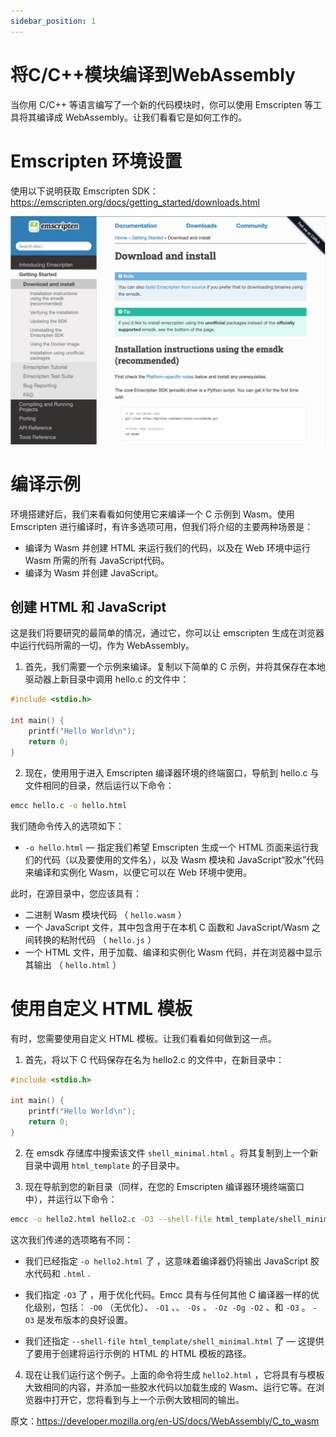 ```yaml
---
sidebar_position: 1
---
```


# 将C/C++模块编译到WebAssembly

当你用 C/C++ 等语言编写了一个新的代码模块时，你可以使用 Emscripten 等工具将其编译成 WebAssembly。让我们看看它是如何工作的。

# Emscripten 环境设置

使用以下说明获取 Emscripten SDK：
https://emscripten.org/docs/getting_started/downloads.html

![Alt text](image.png)

# 编译示例

环境搭建好后，我们来看看如何使用它来编译一个 C 示例到 Wasm。使用 Emscripten 进行编译时，有许多选项可用，但我们将介绍的主要两种场景是：

- 编译为 Wasm 并创建 HTML 来运行我们的代码，以及在 Web 环境中运行 Wasm 所需的所有 JavaScript代码。
- 编译为 Wasm 并创建 JavaScript。
  
## 创建 HTML 和 JavaScript

这是我们将要研究的最简单的情况，通过它，你可以让 emscripten 生成在浏览器中运行代码所需的一切，作为 WebAssembly。

1. 首先，我们需要一个示例来编译。复制以下简单的 C 示例，并将其保存在本地驱动器上新目录中调用 hello.c 的文件中：
   
```c++
#include <stdio.h>

int main() {
    printf("Hello World\n");
    return 0;
}

```

2. 现在，使用用于进入 Emscripten 编译器环境的终端窗口，导航到 hello.c 与文件相同的目录，然后运行以下命令：
   
```bash
emcc hello.c -o hello.html
```
我们随命令传入的选项如下：
- `-o hello.html` — 指定我们希望 Emscripten 生成一个 HTML 页面来运行我们的代码（以及要使用的文件名），以及 Wasm 模块和 JavaScript“胶水”代码来编译和实例化 Wasm，以便它可以在 Web 环境中使用。

此时，在源目录中，您应该具有：
- 二进制 Wasm 模块代码 （ `hello.wasm` ）
- 一个 JavaScript 文件，其中包含用于在本机 C 函数和 JavaScript/Wasm 之间转换的粘附代码 （ `hello.js` ）
- 一个 HTML 文件，用于加载、编译和实例化 Wasm 代码，并在浏览器中显示其输出 （ `hello.html` ）

# 使用自定义 HTML 模板

有时，您需要使用自定义 HTML 模板。让我们看看如何做到这一点。

1. 首先，将以下 C 代码保存在名为 hello2.c 的文件中，在新目录中：

```cpp
#include <stdio.h>

int main() {
    printf("Hello World\n");
    return 0;
}

```

2. 在 emsdk 存储库中搜索该文件 `shell_minimal.html` 。将其复制到上一个新目录中调用 `html_template` 的子目录中。

3. 现在导航到您的新目录（同样，在您的 Emscripten 编译器环境终端窗口中），并运行以下命令：
   
```bash
emcc -o hello2.html hello2.c -O3 --shell-file html_template/shell_minimal.html
```

这次我们传递的选项略有不同：
- 我们已经指定 `-o hello2.html` 了 ，这意味着编译器仍将输出 JavaScript 胶水代码和 `.html` .

- 我们指定 `-O3` 了 ，用于优化代码。Emcc 具有与任何其他 C 编译器一样的优化级别，包括： `-O0` （无优化）、 `-O1` 、、 `-Os` 、 `-Oz -Og -O2` 、和 `-O3` 。 `-O3` 是发布版本的良好设置。

- 我们还指定 `--shell-file html_template/shell_minimal.html` 了 — 这提供了要用于创建将运行示例的 HTML 的 HTML 模板的路径。

4. 现在让我们运行这个例子。上面的命令将生成 `hello2.html` ，它将具有与模板大致相同的内容，并添加一些胶水代码以加载生成的 Wasm、运行它等。在浏览器中打开它，您将看到与上一个示例大致相同的输出。



原文：https://developer.mozilla.org/en-US/docs/WebAssembly/C_to_wasm
